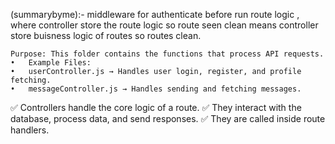 (summarybyme):- middleware for authenticate before run route logic , where controller store the route logic so route seen clean means controller store buisness logic of routes so routes clean.


	Purpose: This folder contains the functions that process API requests.
	•	Example Files:
	•	userController.js → Handles user login, register, and profile fetching.
	•	messageController.js → Handles sending and fetching messages.


✅ Controllers handle the core logic of a route.
✅ They interact with the database, process data, and send responses.
✅ They are called inside route handlers.
